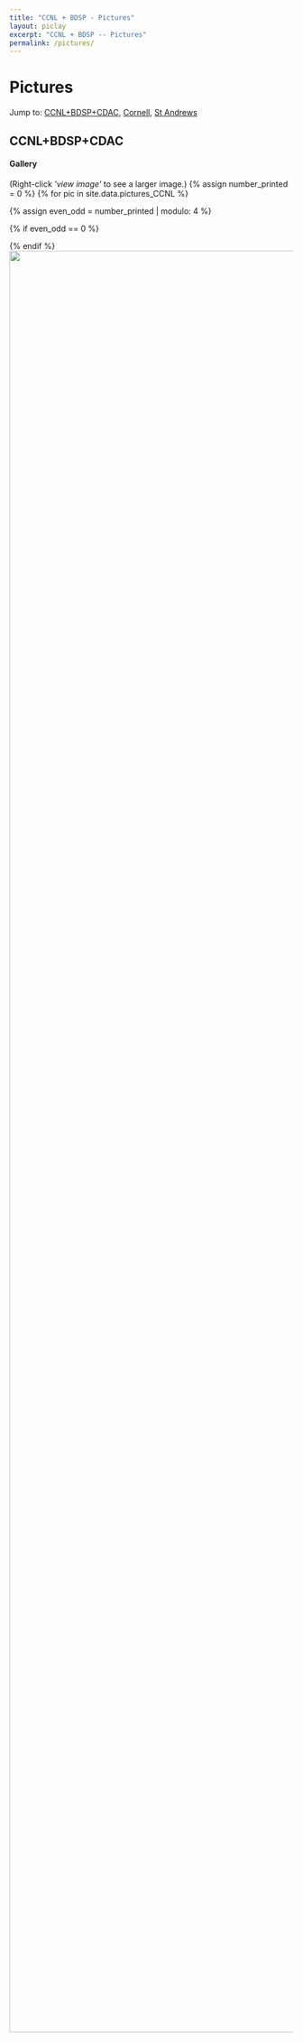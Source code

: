 ```yaml
---
title: "CCNL + BDSP - Pictures"
layout: piclay
excerpt: "CCNL + BDSP -- Pictures"
permalink: /pictures/
---
```


# Pictures
Jump to: [CCNL+BDSP+CDAC](#ccnl+bdsp+cdac), [Cornell](#cornell), [St Andrews](#st-andrews)


## CCNL+BDSP+CDAC

#### Gallery
(Right-click *'view image'* to see a larger image.)
{% assign number_printed = 0 %}
{% for pic in site.data.pictures_CCNL %}

{% assign even_odd = number_printed | modulo: 4 %}

{% if even_odd == 0 %}
<div class="row">
{% endif %}

<div class="col-sm-3 clearfix">
<img src="{{ site.url }}{{ site.baseurl }}/images/picpic/Gallery/{{ pic.image }}" class="img-responsive" width="120%" style="float: left; height: 90%;" />
</div>

{% assign number_printed = number_printed | plus: 1 %}

{% if even_odd > 2 %}
</div>
{% endif %}


{% endfor %}

{% assign even_odd = number_printed | modulo: 4 %}
{% if even_odd == 1 %}
</div>
{% endif %}

{% if even_odd == 2 %}
</div>
{% endif %}

{% if even_odd == 3 %}
</div>
{% endif %}

<p> &nbsp; </p>
